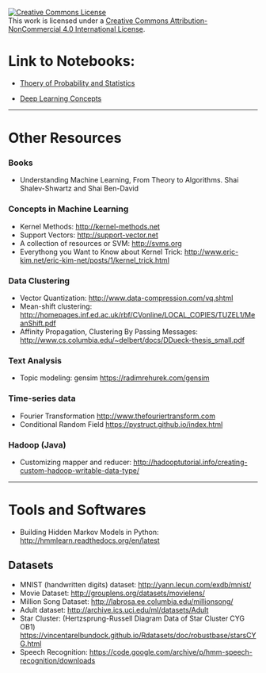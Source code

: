 

<a rel="license" href="http://creativecommons.org/licenses/by-nc/4.0/"><img alt="Creative Commons License" style="border-width:0" src="https://i.creativecommons.org/l/by-nc/4.0/88x31.png" /></a><br />This work is licensed under a <a rel="license" href="http://creativecommons.org/licenses/by-nc/4.0/">Creative Commons Attribution-NonCommercial 4.0 International License</a>.


# Link to Notebooks:

 * <a href="https://github.com/mirjalil/DataScience/blob/master/notebooks/statistics-probability/README.md">Thoery of Probability and Statistics</a>

 * <a href="https://github.com/mirjalil/DataScience/blob/master/notebooks/deeplearning/README.md">Deep Learning Concepts</a>


_______________________________



# Other Resources

### Books

  * Understanding Machine Learning, From Theory to Algorithms. Shai Shalev-Shwartz and Shai Ben-David


### Concepts in Machine Learning

  * Kernel Methods: http://kernel-methods.net  
  * Support Vectors: http://support-vector.net  
  * A collection of resources or SVM:  http://svms.org  
  * Everythong you Want to Know about Kernel Trick: http://www.eric-kim.net/eric-kim-net/posts/1/kernel_trick.html


### Data Clustering

  * Vector Quantization: http://www.data-compression.com/vq.shtml 
  * Mean-shift clustering: http://homepages.inf.ed.ac.uk/rbf/CVonline/LOCAL_COPIES/TUZEL1/MeanShift.pdf
  * Affinity Propagation, Clustering By Passing Messages: http://www.cs.columbia.edu/~delbert/docs/DDueck-thesis_small.pdf


### Text Analysis

  * Topic modeling: gensim https://radimrehurek.com/gensim


### Time-series data

  * Fourier Transformation http://www.thefouriertransform.com
  * Conditional Random Field https://pystruct.github.io/index.html

### Hadoop (Java)

  * Customizing mapper and reducer: http://hadooptutorial.info/creating-custom-hadoop-writable-data-type/


-------

# Tools and Softwares

  * Building Hidden Markov Models in Python: http://hmmlearn.readthedocs.org/en/latest




## Datasets

  * MNIST (handwritten digits) dataset: http://yann.lecun.com/exdb/mnist/
  * Movie Dataset: http://grouplens.org/datasets/movielens/
  * Million Song Dataset: http://labrosa.ee.columbia.edu/millionsong/
  * Adult dataset: http://archive.ics.uci.edu/ml/datasets/Adult  
  * Star Cluster: (Hertzsprung-Russell Diagram Data of Star Cluster CYG OB1) https://vincentarelbundock.github.io/Rdatasets/doc/robustbase/starsCYG.html
  * Speech Recognition: https://code.google.com/archive/p/hmm-speech-recognition/downloads
